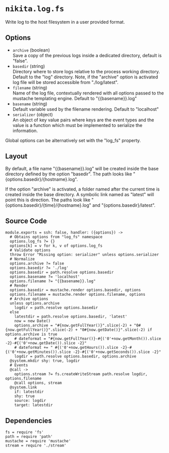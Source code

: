 
# `nikita.log.fs`

Write log to the host filesystem in a user provided format.

## Options

* `archive` (boolean)   
  Save a copy of the previous logs inside a dedicated directory, default is
  "false".   
* `basedir` (string)    
  Directory where to store logs relative to the process working directory.
  Default to the "log" directory. Note, if the "archive" option is activated
  log file will be stored accessible from "./log/latest".   
* `filename` (string)   
  Name of the log file, contextually rendered with all options passed to
  the mustache templating engine. Default to "{{basename}}.log"   
* `basename` (string)   
  Default variable used by the filename rendering. Default to "localhost"   
* `serializer` (object)   
  An object of key value pairs where keys are the event types and the value is a
  function which must be implemented to serialize the information.

Global options can be alternatively set with the "log_fs" property.

## Layout

By default, a file name "{{basename}}.log" will be created inside the base
directory defined by the option "basedir". 
The path looks like "{options.basedir}/{hostname}.log".

If the option "archive" is activated, a folder named after the current time is
created inside the base directory. A symbolic link named as "latest" will point
this is direction. The paths look like "{options.basedir}/{time}/{hostname}.log"
and "{options.basedir}/latest".

## Source Code

    module.exports = ssh: false, handler: ({options}) ->
      # Obtains options from "log_fs" namespace
      options.log_fs ?= {}
      options[k] = v for k, v of options.log_fs
      # Validate options
      throw Error "Missing option: serializer" unless options.serializer
      # Normalize
      options.archive ?= false
      options.basedir ?= './log'
      options.basedir = path.resolve options.basedir
      options.basename ?= 'localhost'
      options.filename ?= "{{basename}}.log"
      # Render
      options.basedir = mustache.render options.basedir, options
      options.filename = mustache.render options.filename, options
      # Archive options
      unless options.archive
        logdir = path.resolve options.basedir
      else
        latestdir = path.resolve options.basedir, 'latest'
        now = new Date()
        options.archive = "#{now.getFullYear()}".slice(-2) + "0#{now.getFullYear()}".slice(-2) + "0#{now.getDate()}".slice(-2) if options.archive is true
        # dateformat = "#{now.getFullYear()}-#{('0'+now.getMonth()).slice -2}-#{('0'+now.getDate()).slice -2}"
        # dateformat += " #{('0'+now.getHours()).slice -2}-#{('0'+now.getMinutes()).slice -2}-#{('0'+now.getSeconds()).slice -2}"
        logdir = path.resolve options.basedir, options.archive      
      @system.mkdir shy: true, logdir
      # Events
      @call ->
        options.stream ?= fs.createWriteStream path.resolve logdir, options.filename
        @call options, stream
      @system.link
        if: latestdir
        shy: true
        source: logdir
        target: latestdir

## Dependencies

    fs = require 'fs'
    path = require 'path'
    mustache = require 'mustache'
    stream = require './stream'
